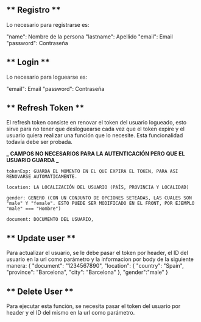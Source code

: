 ## ** Registro **

Lo necesario para registrarse es:

"name": Nombre de la persona
"lastname": Apellido
"email": Email
"password": Contraseña

## ** Login **

Lo necesario para loguearse es:

"email": Email
"password": Contraseña

## ** Refresh Token **

El refresh token consiste en renovar el token del usuario logueado, esto sirve para no tener que desloguearse cada vez que el token expire y el usuario quiera realizar una función que lo necesite. Esta funcionalidad todavía debe ser probada.

**_ CAMPOS NO NECESARIOS PARA LA AUTENTICACIÓN PERO QUE EL USUARIO GUARDA _**

    tokenExp: GUARDA EL MOMENTO EN EL QUE EXPIRA EL TOKEN, PARA ASI RENOVARSE AUTOMÁTICAMENTE.

    location: LA LOCALIZACIÓN DEL USUARIO (PAÍS, PROVINCIA Y LOCALIDAD)

    gender: GENERO (CON UN CONJUNTO DE OPCIONES SETEADAS, LAS CUALES SON "male" Y "female". ESTO PUEDE SER MODIFICADO EN EL FRONT, POR EJEMPLO
    "male" === "Hombre")

    document: DOCUMENTO DEL USUARIO,

## ** Update user **
Para actualizar el usuario, se le debe pasar el token por header, el ID del usuario en la url como parámetro y la informacion por body de la siguiente manera:
 {
  "document": "1234567890",
  "location": {
    "country": "Spain",
    "province": "Barcelona",
    "city": "Barcelona"
  },
  "gender":"male"
}    

## ** Delete User **

Para ejecutar esta función, se necesita pasar el token del usuario por header y el ID del mismo en la url como parámetro.